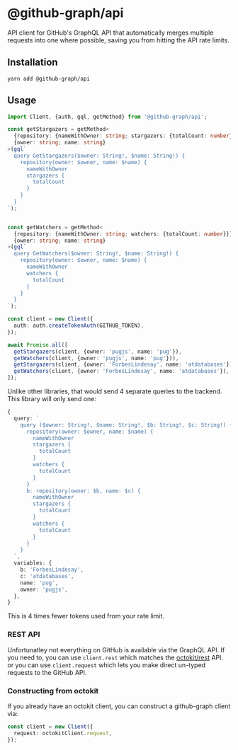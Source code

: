 # @github-graph/api

API client for GitHub's GraphQL API that automatically merges multiple requests into one where possible, saving you from hitting the API rate limits.

## Installation

```
yarn add @github-graph/api
```

## Usage

```ts
import Client, {auth, gql, getMethod} from '@github-graph/api';

const getStargazers = getMethod<
  {repository: {nameWithOwner: string; stargazers: {totalCount: number}}},
  {owner: string; name: string}
>(gql`
  query GetStargazers($owner: String!, $name: String!) {
    repository(owner: $owner, name: $name) {
      nameWithOwner
      stargazers {
        totalCount
      }
    }
  }
`);


const getWatchers = getMethod<
  {repository: {nameWithOwner: string; watchers: {totalCount: number}}},
  {owner: string; name: string}
>(gql`
  query GetWatchers($owner: String!, $name: String!) {
    repository(owner: $owner, name: $name) {
      nameWithOwner
      watchers {
        totalCount
      }
    }
  }
`);

const client = new Client({
  auth: auth.createTokenAuth(GITHUB_TOKEN),
});

await Promise.all([
  getStargazers(client, {owner: 'pugjs', name: 'pug'}),
  getWatchers(client, {owner: 'pugjs', name: 'pug'})),
  getStargazers(client, {owner: 'ForbesLindesay', name: 'atdatabases'}),
  getWatchers(client, {owner: 'ForbesLindesay', name: 'atdatabases'}),
]);
```

Unlike other libraries, that would send 4 separate queries to the backend. This library will only send one:

```ts
{
  query: `
    query ($owner: String!, $name: String!, $b: String!, $c: String!) {
      repository(owner: $owner, name: $name) {
        nameWithOwner
        stargazers {
          totalCount
        }
        watchers {
          totalCount
        }
      }
      b: repository(owner: $b, name: $c) {
        nameWithOwner
        stargazers {
          totalCount
        }
        watchers {
          totalCount
        }
      }
    }
  `,
  variables: {
    b: 'ForbesLindesay',
    c: 'atdatabases',
    name: 'pug',
    owner: 'pugjs',
  },
}
```

This is 4 times fewer tokens used from your rate limit.

### REST API

Unfortunatley not everything on GitHub is available via the GraphQL API. If you need to, you can use `client.rest` which matches the [octokit/rest](https://octokit.github.io/rest.js/v17) API. or you can use `client.request` which lets you make direct un-typed requests to the GitHub API.

### Constructing from octokit

If you already have an octokit client, you can construct a github-graph client via:

```ts
const client = new Client({
  request: octokitClient.request,
});
```

